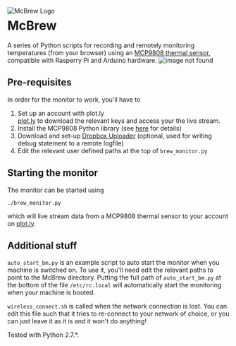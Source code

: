 <a><img src="https://user-images.githubusercontent.com/17439476/31613823-3638b88e-b27c-11e7-9b7d-7b078defd17c.png"
 alt="McBrew Logo" title="McBrew" align="left" /></a>
# McBrew 

A series of Python scripts for recording and remotely
monitoring temperatures (from your browser) using an
[MCP9808 thermal sensor](https://learn.adafruit.com/adafruit-mcp9808-precision-i2c-temperature-sensor-guide/overview),
compatible with Rasperry Pi and Arduino hardware.
![image not found](https://user-images.githubusercontent.com/17439476/31589225-170a64f2-b1f6-11e7-8831-f844d6857640.jpg)

## Pre-requisites
In order for the monitor to work, you'll have to
1. Set up an account with plot.ly[\
plot.ly](https://plot.ly/) to download the relevant keys and access your the live stream. 
2. Install the MCP9808 Python library (see [here](https://learn.adafruit.com/mcp9808-temperature-sensor-python-library/software) for details)
3. Download and set-up [Dropbox Uploader](https://github.com/andreafabrizi/Dropbox-Uploader) (optional, used for writing debug statement to a remote logfile)
4. Edit the relevant user defined paths at the top of ```brew_monitor.py```

## Starting the monitor
The monitor can be started using 
```shell
./brew_monitor.py 
```
which will live stream data from a MCP9808 thermal sensor to your account on [plot.ly](https://plot.ly/). 


## Additional stuff
```auto_start_bm.py``` is an example script to auto start the monitor when you machine is switched on. To use it, you'll need edit the relevant paths to point to the McBrew directory. Putting the full path of ```auto_start_bm.py```
at the bottom of the file ```/etc/rc.local``` will automatically
start the monitoring when your machine is booted.

```wireless_connect.sh``` is called when the network connection is
lost. You can edit this file such that it tries to re-connect to
your network of choice, or you can just leave it as it is and it
won't do anything!

Tested with Python 2.7.*. 

